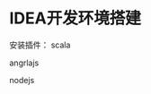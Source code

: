 # IDEA开发环境搭建

安装插件：
scala

angrlajs

nodejs



<!--
create time: 2018-03-27 15:16:13
Author: Alfred

This file is created by Marboo<http://marboo.io> template file $MARBOO_HOME/.media/starts/default.md
本文件由 Marboo<http://marboo.io> 模板文件 $MARBOO_HOME/.media/starts/default.md 创建
-->

